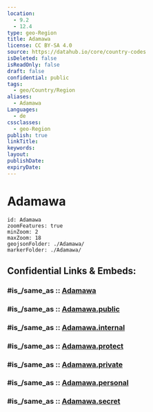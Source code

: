 ```yaml
---
location:
  - 9.2
  - 12.4
type: geo-Region
title: Adamawa
license: CC BY-SA 4.0
source: https://datahub.io/core/country-codes
isDeleted: false
isReadOnly: false
draft: false
confidential: public
tags:
  - geo/Country/Region
aliases:
  - Adamawa
Languages:
  - de
cssclasses:
  - geo-Region
publish: true
linkTitle:
keywords:
layout:
publishDate:
expiryDate:
---
```


# Adamawa

```leaflet
id: Adamawa
zoomFeatures: true 
minZoom: 2 
maxZoom: 18
geojsonFolder: ./Adamawa/
markerFolder: ./Adamawa/
```


## Confidential Links & Embeds: 

### #is_/same_as :: [Adamawa](/_Standards/Earth/Continent/Africa/Africa~Central/Nigeria/Zones~Nigeria/Nigeria~North-East/Adamawa.md) 

### #is_/same_as :: [Adamawa.public](/_public/Earth/Continent/Africa/Africa~Central/Nigeria/Zones~Nigeria/Nigeria~North-East/Adamawa.public.md) 

### #is_/same_as :: [Adamawa.internal](/_internal/Earth/Continent/Africa/Africa~Central/Nigeria/Zones~Nigeria/Nigeria~North-East/Adamawa.internal.md) 

### #is_/same_as :: [Adamawa.protect](/_protect/Earth/Continent/Africa/Africa~Central/Nigeria/Zones~Nigeria/Nigeria~North-East/Adamawa.protect.md) 

### #is_/same_as :: [Adamawa.private](/_private/Earth/Continent/Africa/Africa~Central/Nigeria/Zones~Nigeria/Nigeria~North-East/Adamawa.private.md) 

### #is_/same_as :: [Adamawa.personal](/_personal/Earth/Continent/Africa/Africa~Central/Nigeria/Zones~Nigeria/Nigeria~North-East/Adamawa.personal.md) 

### #is_/same_as :: [Adamawa.secret](/_secret/Earth/Continent/Africa/Africa~Central/Nigeria/Zones~Nigeria/Nigeria~North-East/Adamawa.secret.md)

